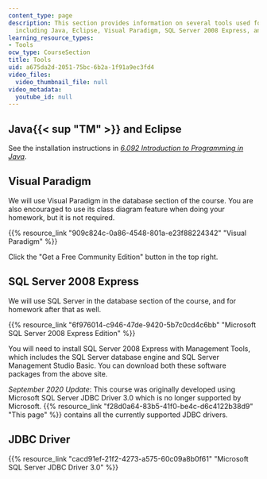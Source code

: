 ```yaml
---
content_type: page
description: This section provides information on several tools used for the course,
  including Java, Eclipse, Visual Paradigm, SQL Server 2008 Express, and JDBC Driver.
learning_resource_types:
- Tools
ocw_type: CourseSection
title: Tools
uid: a675da2d-2051-75bc-6b2a-1f91a9ec3fd4
video_files:
  video_thumbnail_file: null
video_metadata:
  youtube_id: null
---
```


Java{{< sup "TM" >}} and Eclipse
--------------------------------

See the installation instructions in [_6.092 Introduction to Programming in Java_](/courses/6-092-introduction-to-programming-in-java-january-iap-2010/pages/syllabus).

Visual Paradigm
---------------

We will use Visual Paradigm in the database section of the course. You are also encouraged to use its class diagram feature when doing your homework, but it is not required.

{{% resource_link "909c824c-0a86-4548-801a-e23f88224342" "Visual Paradigm" %}}

Click the "Get a Free Community Edition" button in the top right.

SQL Server 2008 Express
-----------------------

We will use SQL Server in the database section of the course, and for homework after that as well.

{{% resource_link "6f976014-c946-47de-9420-5b7c0cd4c6bb" "Microsoft SQL Server 2008 Express Edition" %}}

You will need to install SQL Server 2008 Express with Management Tools, which includes the SQL Server database engine and SQL Server Management Studio Basic. You can download both these software packages from the above site.

_September 2020 Update_: This course was originally developed using Microsoft SQL Server JDBC Driver 3.0 which is no longer supported by Microsoft. {{% resource_link "f28d0a64-83b5-41f0-be4c-d6c4122b38d9" "This page" %}} contains all the currently supported JDBC drivers.

JDBC Driver
-----------

{{% resource_link "cacd91ef-21f2-4273-a575-60c09a8b0f61" "Microsoft SQL Server JDBC Driver 3.0" %}}